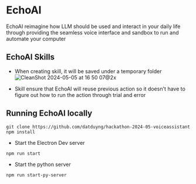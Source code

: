 # EchoAI

EchoAI reimagine how LLM should be used and interact in your daily life through providing the seamless voice interface and sandbox to run and automate your computer

## EchoAI Skills
- When creating skill, it will be saved under a temporary folder
![CleanShot 2024-05-05 at 16 50 07@2x](https://github.com/datduyng/hackathon-2024-05-voiceassistant/assets/35666615/8c69b1d2-bc63-475e-b9ca-819cbf3a9e98)

- Skill ensure that EchoAI will reuse previous action so it doesn't have to figure out how to run the action through trial and error


## Running EchoAI locally
```
git clone https://github.com/datduyng/hackathon-2024-05-voiceassistant
npm install
```


- Start the Electron Dev server
```
npm run start
```

- Start the python server
```
npm run start-py-server
```
